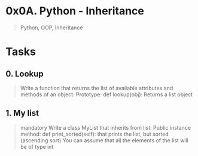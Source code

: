 # 0x0A. Python - Inheritance
> Python, OOP, Inheritance

# Tasks

## 0. Lookup
> Write a function that returns the list of available attributes and methods of an object:
> Prototype: def lookup(obj):
> Returns a list object

## 1. My list
> mandatory
> Write a class MyList that inherits from list:
> Public instance method: def print_sorted(self): that prints the list, but sorted (ascending sort)
> You can assume that all the elements of the list will be of type int

